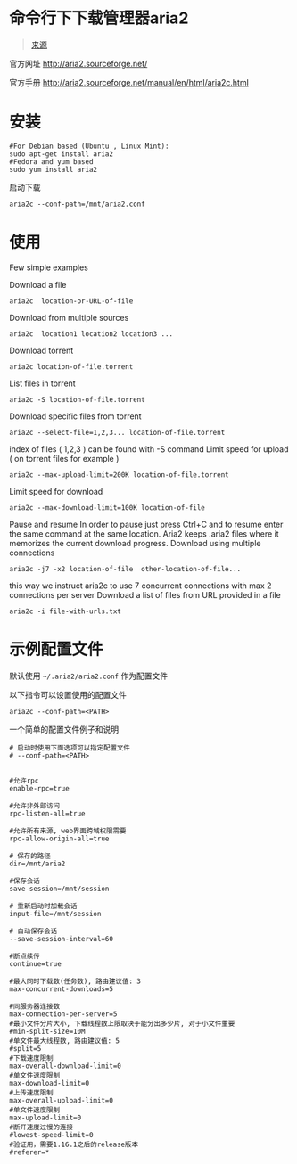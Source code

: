 # 命令行下下载管理器aria2

> [来源](http://blog.mitemitreski.com/2012/01/aria2-awesome-command-line-download.html#.U8CQa3WSzrc)

官方网址 http://aria2.sourceforge.net/

官方手册  http://aria2.sourceforge.net/manual/en/html/aria2c.html

# 安装

	#For Debian based (Ubuntu , Linux Mint):
    sudo apt-get install aria2 
	#Fedora and yum based
    sudo yum install aria2

启动下载

    aria2c --conf-path=/mnt/aria2.conf

# 使用

Few simple examples 

Download a file

    aria2c  location-or-URL-of-file

Download from multiple sources

    aria2c  location1 location2 location3 ... 

Download torrent

    aria2c location-of-file.torrent 

List files in torrent

    aria2c -S location-of-file.torrent 

Download specific files from torrent

    aria2c --select-file=1,2,3... location-of-file.torrent

index of files ( 1,2,3 ) can be  found with -S command
Limit speed for upload ( on torrent files for example )

    aria2c --max-upload-limit=200K location-of-file.torrent 

 
Limit speed for download

    aria2c --max-download-limit=100K location-of-file

 
Pause and resume
In order to pause just press Ctrl+C and to resume enter the same command at the same location. Aria2 keeps .aria2 files where it memorizes the current download progress. 
Download using multiple connections

    aria2c -j7 -x2 location-of-file  other-location-of-file...


this way we instruct aria2c to use 7 concurrent connections with max 2 connections per server
Download  a list of files from URL provided in a file

    aria2c -i file-with-urls.txt 

# 示例配置文件

默认使用 `~/.aria2/aria2.conf` 作为配置文件

以下指令可以设置使用的配置文件

	aria2c --conf-path=<PATH>

一个简单的配置文件例子和说明

```text
# 启动时使用下面选项可以指定配置文件  
# --conf-path=<PATH>


#允许rpc
enable-rpc=true

#允许非外部访问
rpc-listen-all=true

#允许所有来源, web界面跨域权限需要
rpc-allow-origin-all=true

# 保存的路径
dir=/mnt/aria2

#保存会话
save-session=/mnt/session 

# 重新启动时加载会话
input-file=/mnt/session

# 自动保存会话
--save-session-interval=60

#断点续传
continue=true

#最大同时下载数(任务数), 路由建议值: 3
max-concurrent-downloads=5

#同服务器连接数
max-connection-per-server=5
#最小文件分片大小, 下载线程数上限取决于能分出多少片, 对于小文件重要
#min-split-size=10M
#单文件最大线程数, 路由建议值: 5
#split=5
#下载速度限制
max-overall-download-limit=0
#单文件速度限制
max-download-limit=0
#上传速度限制
max-overall-upload-limit=0
#单文件速度限制
max-upload-limit=0
#断开速度过慢的连接
#lowest-speed-limit=0
#验证用，需要1.16.1之后的release版本
#referer=*
```
